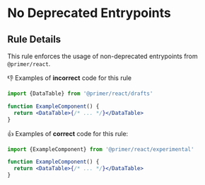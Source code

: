 # No Deprecated Entrypoints

## Rule Details

This rule enforces the usage of non-deprecated entrypoints from `@primer/react`.

👎 Examples of **incorrect** code for this rule

```jsx
import {DataTable} from '@primer/react/drafts'

function ExampleComponent() {
  return <DataTable>{/* ... */}</DataTable>
}
```

👍 Examples of **correct** code for this rule:

```jsx
import {ExampleComponent} from '@primer/react/experimental'

function ExampleComponent() {
  return <DataTable>{/* ... */}</DataTable>
}
```
